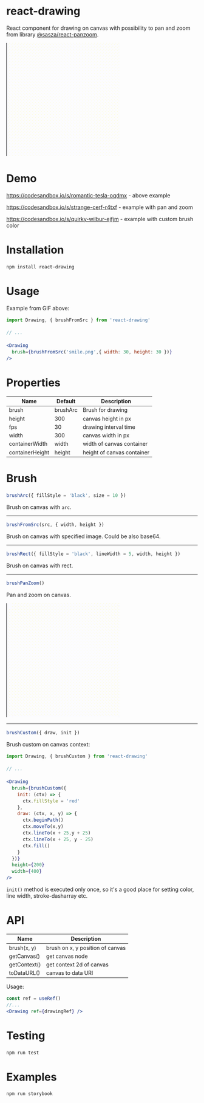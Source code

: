 # react-drawing
React component for drawing on canvas with possibility to pan and zoom from library <a href="https://www.npmjs.com/package/@sasza/react-panzoom">@sasza/react-panzoom</a>.

!["Preview"](docs/preview.gif "Example preview")

# Demo
https://codesandbox.io/s/romantic-tesla-oqdmx - above example

https://codesandbox.io/s/strange-cerf-r4txf - example with pan and zoom

https://codesandbox.io/s/quirky-wilbur-ejfjm - example with custom brush color

# Installation
```sh
npm install react-drawing
```

# Usage
Example from GIF above:
```jsx
import Drawing, { brushFromSrc } from 'react-drawing'

// ...

<Drawing
  brush={brushFromSrc('smile.png',{ width: 30, height: 30 })}
/>
```

# Properties
| Name | Default | Description |
| --- | --- | --- |
| brush | brushArc | Brush for drawing |
| height | 300 | canvas height in px |
| fps | 30 | drawing interval time |
| width | 300 | canvas width in px |
| containerWidth | width | width of canvas container |
| containerHeight | height | height of canvas container |


# Brush

```js
brushArc({ fillStyle = 'black', size = 10 })
```
Brush on canvas with `arc`.

---

```js
brushFromSrc(src, { width, height })
```
Brush on canvas with specified image. Could be also base64.

---

```js
brushRect({ fillStyle = 'black', lineWidth = 5, width, height })
```
Brush on canvas with rect.

---

```js
brushPanZoom()
```
Pan and zoom on canvas.

!["Preview"](docs/preview_panzoom.gif "Example pan and zoom preview")

---

```js
brushCustom({ draw, init })
```
Brush custom on canvas context:

```jsx
import Drawing, { brushCustom } from 'react-drawing'

// ...

<Drawing
  brush={brushCustom({
    init: (ctx) => {
      ctx.fillStyle = 'red'
    },
    draw: (ctx, x, y) => {
      ctx.beginPath()
      ctx.moveTo(x,y)
      ctx.lineTo(x + 25,y + 25)
      ctx.lineTo(x + 25, y - 25)
      ctx.fill()
    }
  })}
  height={200}
  width={400}
/>
```

`init()` method is executed only once, so it's a good place for setting color, line width, stroke-dasharray etc.

# API
| Name | Description |
| --- | --- |
| brush(x, y) | brush on x, y position of canvas |
| getCanvas() | get canvas node |
| getContext() | get context 2d of canvas |
| toDataURL() | canvas to data URI  |

Usage:
```jsx
const ref = useRef()
//...
<Drawing ref={drawingRef} />
```

# Testing
```sh
npm run test
```

# Examples
```sh
npm run storybook
```